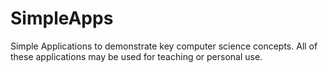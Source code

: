 # SimpleApps
Simple Applications to demonstrate key computer science concepts. All of these applications may be used for teaching or personal use.
